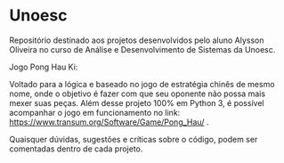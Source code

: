 # Unoesc
Repositório destinado aos projetos desenvolvidos pelo aluno Alysson Oliveira no curso de Análise e Desenvolvimento de Sistemas da Unoesc.

Jogo Pong Hau Ki:

Voltado para a lógica e baseado no jogo de estratégia chinês de mesmo nome, onde o objetivo é fazer com que seu oponente não possa mais mexer suas peças. 
Além desse projeto 100% em Python 3, é possível acompanhar o jogo em funcionamento no link: https://www.transum.org/Software/Game/Pong_Hau/ . 

Quaisquer dúvidas, sugestões e críticas sobre o código, podem ser comentadas dentro de cada projeto.
